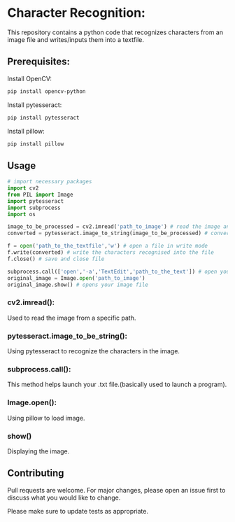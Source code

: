 # Character Recognition:

This repository contains a python code that recognizes characters from an image file and writes/inputs them into a textfile.

## Prerequisites:

Install OpenCV:

```bash
pip install opencv-python 
```

Install pytesseract:
```bash
pip install pytesseract
```

Install pillow:
```bash
pip install pillow
```

## Usage

```python
# import necessary packages
import cv2
from PIL import Image
import pytesseract
import subprocess
import os
```

```python
image_to_be_processed = cv2.imread('path_to_image') # read the image and store it to a variable
converted = pytesseract.image_to_string(image_to_be_processed) # convert it to string
```

```python
f = open('path_to_the_textfile','w') # open a file in write mode
f.write(converted) # write the characters recognised into the file
f.close() # save and close file
```

```python
subprocess.call(['open','-a','TextEdit','path_to_the_text']) # open your .txt file
original_image = Image.open('path_to_image') 
original_image.show() # opens your image file
```

### cv2.imread(): 
Used to read the image from a specific path.
### pytesseract.image_to_be_string(): 
Using pytesseract to recognize the characters in the image.
### subprocess.call():
This method helps launch your .txt file.(basically used to launch a program).
### Image.open():
Using pillow to load image.
### show()
Displaying the image.

## Contributing
Pull requests are welcome. For major changes, please open an issue first to discuss what you would like to change.

Please make sure to update tests as appropriate.
